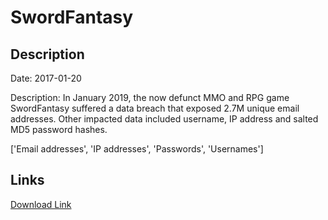# SwordFantasy

## Description

Date: 2017-01-20

Description:
In January 2019, the now defunct MMO and RPG game SwordFantasy suffered a data breach that exposed 2.7M unique email addresses. Other impacted data included username, IP address and salted MD5 password hashes.


['Email addresses', 'IP addresses', 'Passwords', 'Usernames']

## Links

[Download Link](https://link-to.net/1229997/659.0538210958778/dynamic/?r=aHR0cHM6Ly93d3cubWVkaWFmaXJlLmNvbS92aWV3L1FuVVlNVndUSjFNTWZFbS9zd29yZGZhbnRhc3kuY29tL2ZpbGU=)
